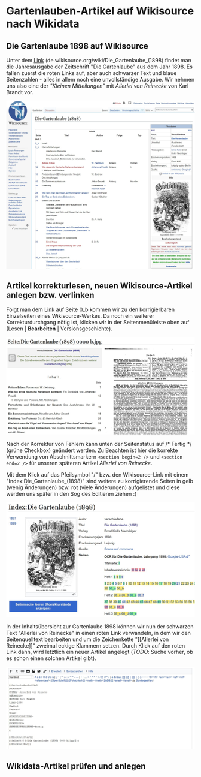 # Gartenlauben-Artikel auf Wikisource nach Wikidata

## Die Gartenlaube 1898 auf Wikisource

Unter dem [Link](https://de.wikisource.org/wiki/Die_Gartenlaube_(1898)) (de.wikisource.org/wiki/Die_Gartenlaube_(1898) findet man die Jahresausgabe der Zeitschrift "Die Gartenlaube" aus dem Jahr 1898. Es fallen zuerst die roten Links auf, aber auch schwarzer Text und blaue Seitenzahlen - alles in allem noch eine unvollständige Ausgabe. Wir nehmen uns also eine der _"Kleinen Mitteilungen"_ mit	*Allerlei von Reinecke* von Karl Brandt vor.

![alt-text](https://github.com/merfurth/wikidata-queries/blob/master/Pictures/Die_Gartenlaube_1898_Wikisource.jpg "Die Gartenlaube 1898 auf de.wikisource.org")

## Artikel korrekturlesen, neuen Wikisource-Artikel anlegen bzw. verlinken

Folgt man dem [Link](https://de.wikisource.org/wiki/Seite:Die_Gartenlaube_(1898)_0000_b.jpg) auf Seite 0_b kommen wir zu den korrigierbaren Einzelseiten eines Wikisource-Werkes. Da noch ein weiterer Korrekturdurchgang nötig ist, klicken wir in der Seitenmenüleiste oben auf (Lesen | **Bearbeiten** | Versionsgeschichte).

![alt-text](https://github.com/merfurth/wikidata-queries/blob/master/Pictures/Die_Gartenlaube_1898_Seite_0000_b.jpg "Wikisource-Seite bearbeiten")

Nach der Korrektur von Fehlern kann unten der Seitenstatus auf /* Fertig */ (grüne Checkbox) geändert werden. Zu Beachten ist hier die korrekte Verwendung von Abschnittsmarkern ```<section begin=2 />``` und ```<section end=2 />``` für unseren späteren Artikel *Allerlei von Reinecke*.

Mit dem Klick auf das Pfeilsymbol "/\" bzw. den Wikisource-Link mit einem "Index:Die_Gartenlaube_(1898)" sind weitere zu korrigierende Seiten in gelb (wenig Änderungen) bzw. rot (viele Änderungen) aufgelistet und diese werden uns später in den Sog des Editieren ziehen :)

![alt-text](https://github.com/merfurth/wikidata-queries/blob/master/Pictures/Die_Gartenlaube_1898_Index.jpg "Indexseite der Gartenlaube 1898")

In der Inhaltsübersicht zur Gartenlaube 1898 können wir nun der schwarzen Text "Allerlei von Reinecke" in einen roten Link verwandeln, in dem wir den Seitenquelltext bearbeiten und um die Zeichenkette "[[Allerlei von Reinecke]]" zweimal eckige Klammern setzen. Durch Klick auf den roten Link dann, wird letztlich ein neuer Artikel angelegt (_TODO_: Suche vorher, ob es schon einen solchen Artikel gibt).

![alt-text](https://github.com/merfurth/wikidata-queries/blob/master/Pictures/Die_Gartenlaube_1898_Seite_Edit.jpg "Editieren des Artikels Allerlei von Reineke in der Gartenlaube 1898 durch vorheriges Copy & Paste der Templateinfos")

## Wikidata-Artikel prüfen und anlegen
